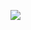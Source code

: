 ![](https://github.com/indahpuspitaa17/TensorFlow-Data-and-Deployment/blob/main/1-Browser-based-Models-with-TensorFlow.js/image.png)
